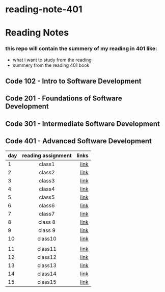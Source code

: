 # reading-note-401

# Reading Notes
### this repo will contain the summery of my reading in 401 like:
- what i want to study from the reading 
- summery from  the reading 401 book
## Code 102 - Intro to Software Development
## Code 201 - Foundations of Software Development
## Code 301 - Intermediate Software Development
## Code 401 - Advanced Software Development

| day    |      reading assignment     |  links  |
|----------|:-------------:| ------------:|
|  1 | class1 |[link](https://joudi12.github.io/reading-note-401/class1)  |
| 2  |  class2 |[link](https://joudi12.github.io/reading-note-401/class2)   |
| 3  |  class3  |   [link](https://joudi12.github.io/reading-note-401/class3)   |
| 4  |   class4   |  [link](https://joudi12.github.io/reading-note-401/class4)  |
|5   |  class5  |[link](https://joudi12.github.io/reading-note-401/class5) |
| 6  | class6  | [link](https://joudi12.github.io/reading-note-401/class6) |
| 7  | class7 |     [link](https://joudi12.github.io/reading-note-401/class7)  |
| 8  |class 8 |    [link](https://joudi12.github.io/reading-note-401/class8)   |
| 9  |   class 9  |    [link](https://joudi12.github.io/reading-note-401/class9)          |
|10  | class10 | [link](https://joudi12.github.io/reading-note-401/class10)  |
 |    |
| 11 |  class11|  [link](https://joudi12.github.io/reading-note-401/class11)  |
| 12 |  class12 |   [link](https://joudi12.github.io/reading-note-401/class12) |
| 13 |class13 |  [link](https://joudi12.github.io/reading-note-401/class13) |
| 14 |    class14     |  [link](https://joudi12.github.io/reading-note-401/class14)|
|15  | class15 | [link](https://joudi12.github.io/reading-note-401/class15) | 
